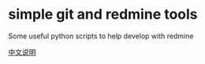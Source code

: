 # simple git and redmine tools
Some useful python scripts to help develop with redmine

[中文说明](https://spin6lock.github.io/2020/01/17/git%E4%B8%8Eredmine%E8%81%94%E5%8A%A8.html)
